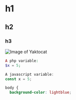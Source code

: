 # h1  
## h2
### h3


![Image of Yaktocat](https://octodex.github.com/images/yaktocat.png)

``` php
A php variable:
$x = 5;
```
``` javascript
A javascript variable:
const x = 5;
```
``` css
body {
  background-color: lightblue;

```
